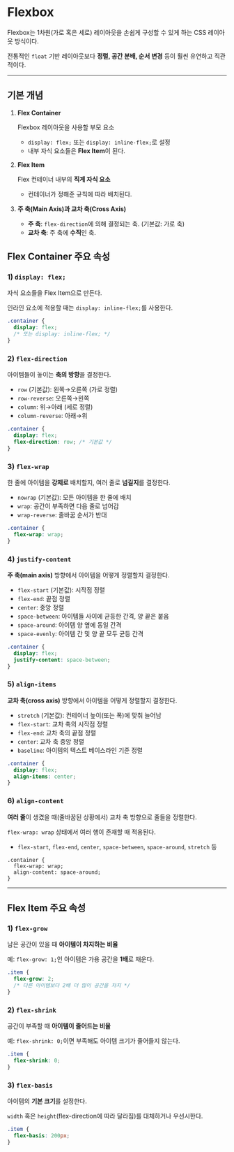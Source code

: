 # Flexbox

Flexbox는 1차원(가로 혹은 세로) 레이아웃을 손쉽게 구성할 수 있게 하는 CSS 레이아웃 방식이다.

전통적인 `float` 기반 레이아웃보다 **정렬, 공간 분배, 순서 변경** 등이 훨씬 유연하고 직관적이다.

---

## 기본 개념

1. **Flex Container**
    
    Flexbox 레이아웃을 사용할 부모 요소
    
    - `display: flex;` 또는 `display: inline-flex;`로 설정
    - 내부 자식 요소들은 **Flex Item**이 된다.
2. **Flex Item**
    
    Flex 컨테이너 내부의 **직계 자식 요소**
    
    - 컨테이너가 정해준 규칙에 따라 배치된다.
3. **주 축(Main Axis)과 교차 축(Cross Axis)**
    - **주 축**: `flex-direction`에 의해 결정되는 축. (기본값: 가로 축)
    - **교차 축**: 주 축에 **수직**인 축.

## Flex Container 주요 속성

### 1) `display: flex;`

자식 요소들을 Flex Item으로 만든다.

인라인 요소에 적용할 때는 `display: inline-flex;`를 사용한다.

```css
.container {
  display: flex;
  /* 또는 display: inline-flex; */
}
```

### 2) `flex-direction`

아이템들이 놓이는 **축의 방향**을 결정한다.

- `row` (기본값): 왼쪽→오른쪽 (가로 정렬)
- `row-reverse`: 오른쪽→왼쪽
- `column`: 위→아래 (세로 정렬)
- `column-reverse`: 아래→위

```css
.container {
  display: flex;
  flex-direction: row; /* 기본값 */
}
```

### 3) `flex-wrap`

한 줄에 아이템을 **강제로** 배치할지, 여러 줄로 **넘길지**를 결정한다.

- `nowrap` (기본값): 모든 아이템을 한 줄에 배치
- `wrap`: 공간이 부족하면 다음 줄로 넘어감
- `wrap-reverse`: 줄바꿈 순서가 반대

```css
.container {
  flex-wrap: wrap;
}
```

### 4) `justify-content`

**주 축(main axis)** 방향에서 아이템을 어떻게 정렬할지 결정한다.

- `flex-start` (기본값): 시작점 정렬
- `flex-end`: 끝점 정렬
- `center`: 중앙 정렬
- `space-between`: 아이템들 사이에 균등한 간격, 양 끝은 붙음
- `space-around`: 아이템 양 옆에 동일 간격
- `space-evenly`: 아이템 간 및 양 끝 모두 균등 간격

```css
.container {
  display: flex;
  justify-content: space-between;
}
```

### 5) `align-items`

**교차 축(cross axis)** 방향에서 아이템을 어떻게 정렬할지 결정한다.

- `stretch` (기본값): 컨테이너 높이(또는 폭)에 맞춰 늘어남
- `flex-start`: 교차 축의 시작점 정렬
- `flex-end`: 교차 축의 끝점 정렬
- `center`: 교차 축 중앙 정렬
- `baseline`: 아이템의 텍스트 베이스라인 기준 정렬

```css
.container {
  display: flex;
  align-items: center;
}
```

### 6) `align-content`

**여러 줄**이 생겼을 때(줄바꿈된 상황에서) 교차 축 방향으로 줄들을 정렬한다.

`flex-wrap: wrap` 상태에서 여러 행이 존재할 때 적용된다.

- `flex-start`, `flex-end`, `center`, `space-between`, `space-around`, `stretch` 등

```
.container {
  flex-wrap: wrap;
  align-content: space-around;
}
```

---

## Flex Item 주요 속성

### 1) `flex-grow`

남은 공간이 있을 때 **아이템이 차지하는 비율**

예: `flex-grow: 1;`인 아이템은 가용 공간을 **1배**로 채운다.

```css
.item {
  flex-grow: 2;
  /* 다른 아이템보다 2배 더 많이 공간을 차지 */
}
```

### 2) `flex-shrink`

공간이 부족할 때 **아이템이 줄어드는 비율**

예: `flex-shrink: 0;`이면 부족해도 아이템 크기가 줄어들지 않는다.

```css
.item {
  flex-shrink: 0;
}
```

### 3) `flex-basis`

아이템의 **기본 크기**를 설정한다.

`width` 혹은 `height`(flex-direction에 따라 달라짐)를 대체하거나 우선시한다.

```css
.item {
  flex-basis: 200px;
}
```